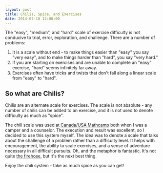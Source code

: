 ```yaml
---
layout: post
title: Chilis, Spice, and Exercises
date: 2014-07-18 12:00:00
---
```


The "easy", "medium", and "hard" scale of exercise difficulty is not conducive to trial, error, exploration, and challenge. There are a number of problems:

1. It is a scale without end - to make things easier than "easy" you say "very easy", and to make things harder than "hard", you say "very hard."
2. If you are starting on exercises and are unable to complete an "easy" exercise, "hard" seems infinitely far away.
3. Exercises often have tricks and twists that don't fall along a linear scale from "easy" to "hard".

## So what are Chilis?

Chilis are an alternate scale for exercises. The scale is not absolute - any number of chilis can be added to an exercise, and it is not used to denote difficulty as much as "spice".

The chili scale was used at [Canada/USA Mathcamp](http://www.mathcamp.org) both when I was a camper and a counselor. The execution and result was excellent, so I decided to use this system myself. The idea was to denote a scale that talks about the challenge of a problem rather than a difficulty level. It helps with encouragement, the ability to scale exercises, and a sense of adventure necessary in all difficult pursuits. Oh, and the metaphor is fantastic. It's not quite [the firehose](http://hacks.mit.edu/Hacks/by_year/1991/fire_hydrant/), but it's the next best thing.

Enjoy the chili system - take as much spice as you can get!
